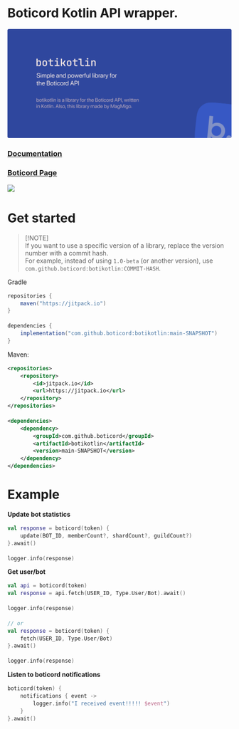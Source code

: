 # Boticord Kotlin API wrapper.

![botikotlin-banner](assets/banner.png)

### [Documentation](https://botikotlin.magmigo.ru)
### [Boticord Page](https://docs.boticord.top/sdk/botikotlin/)

[![](https://jitpack.io/v/boticord/botikotlin.svg)](https://jitpack.io/#boticord/botikotlin)

# Get started

> [!NOTE]\
> If you want to use a specific version of a library, replace the version number with a commit hash.  
> For example, instead of using `1.0-beta` (or another version), use `com.github.boticord:botikotlin:COMMIT-HASH`.


Gradle
```groovy
repositories {
    maven("https://jitpack.io")
}

dependencies {
    implementation("com.github.boticord:botikotlin:main-SNAPSHOT")
}
```

Maven:
```xml
<repositories>
    <repository>
        <id>jitpack.io</id>
        <url>https://jitpack.io</url>
    </repository>
</repositories>

<dependencies>
    <dependency>
        <groupId>com.github.boticord</groupId>
        <artifactId>botikotlin</artifactId>
        <version>main-SNAPSHOT</version>
    </dependency>
</dependencies>
```
# Example
**Update bot statistics**
```kotlin
val response = boticord(token) {
    update(BOT_ID, memberCount?, shardCount?, guildCount?)
}.await()

logger.info(response)
```

**Get user/bot**
```kotlin
val api = boticord(token)
val response = api.fetch(USER_ID, Type.User/Bot).await()

logger.info(response)

// or
val response = boticord(token) {
    fetch(USER_ID, Type.User/Bot)
}.await()

logger.info(response)
```

**Listen to boticord notifications**
```kotlin
boticord(token) {
    notifications { event ->
        logger.info("I received event!!!!! $event")
    }
}.await()
```
